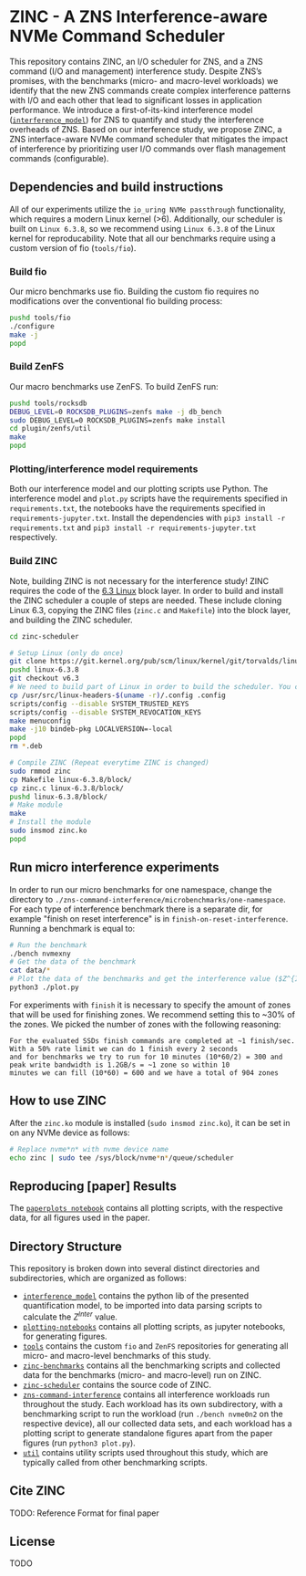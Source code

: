 # ZINC - A ZNS Interference-aware NVMe Command Scheduler

This repository contains ZINC, an I/O scheduler for ZNS, and a ZNS command (I/O and management) interference study.
Despite ZNS’s promises, with the benchmarks (micro- and macro-level workloads) we identify that the new ZNS commands create complex interference patterns with I/O and each other that lead to significant losses in application performance.
We introduce a first-of-its-kind interference model ([`interference_model`](./interference_model/quantification.py)) for ZNS to quantify and study the interference overheads of ZNS.
Based on our interference study, we propose ZINC, a ZNS interface-aware NVMe command scheduler that mitigates the impact of interference by prioritizing user I/O commands over flash management commands (configurable).

## Dependencies and build instructions

All of our experiments utilize the `io_uring NVMe passthrough` functionality, which requires a modern Linux kernel (>6).
Additionally, our scheduler is built on `Linux 6.3.8`, so we recommend using `Linux 6.3.8` of the Linux kernel for reproducability.
Note that all our benchmarks require using a custom version of fio (`tools/fio`).

### Build fio

Our micro benchmarks use fio.
Building the custom fio requires no modifications over the conventional fio building process:

```bash
pushd tools/fio
./configure
make -j
popd
```

### Build ZenFS

Our macro benchmarks use ZenFS. To build ZenFS run:

```bash
pushd tools/rocksdb
DEBUG_LEVEL=0 ROCKSDB_PLUGINS=zenfs make -j db_bench
sudo DEBUG_LEVEL=0 ROCKSDB_PLUGINS=zenfs make install
cd plugin/zenfs/util
make
popd
```

### Plotting/interference model requirements

Both our interference model and our plotting scripts use Python. The interference model and `plot.py` scripts have the requirements specified in `requirements.txt`, the notebooks have the requirements specified in `requirements-jupyter.txt`.
Install the dependencies with `pip3 install -r requirements.txt` and `pip3 install -r requirements-jupyter.txt` respectively.

### Build ZINC

Note, building ZINC is not necessary for the interference study!
ZINC requires the code of the [6.3 Linux](https://github.com/torvalds/linux/tree/v6.3/block) block layer. In order to build and install the ZINC scheduler a couple of steps are needed. These include cloning Linux 6.3, copying the ZINC files (`zinc.c` and `Makefile`) into the block layer, and building the ZINC scheduler.

```bash
cd zinc-scheduler

# Setup Linux (only do once)
git clone https://git.kernel.org/pub/scm/linux/kernel/git/torvalds/linux.git linux-6.3.8
pushd linux-6.3.8
git checkout v6.3
# We need to build part of Linux in order to build the scheduler. You can control+C once the relevant files are initialized
cp /usr/src/linux-headers-$(uname -r)/.config .config
scripts/config --disable SYSTEM_TRUSTED_KEYS
scripts/config --disable SYSTEM_REVOCATION_KEYS
make menuconfig
make -j10 bindeb-pkg LOCALVERSION=-local
popd
rm *.deb

# Compile ZINC (Repeat everytime ZINC is changed)
sudo rmmod zinc
cp Makefile linux-6.3.8/block/
cp zinc.c linux-6.3.8/block/
pushd linux-6.3.8/block/
# Make module
make
# Install the module
sudo insmod zinc.ko
popd
```

## Run micro interference experiments

In order to run our micro benchmarks for one namespace, change the directory to `./zns-command-interference/microbenchmarks/one-namespace`.
For each type of interference benchmark there is a separate dir, for example "finish on reset interference" is in `finish-on-reset-interference`. Running a benchmark is equal to:

```bash
# Run the benchmark
./bench nvmexny 
# Get the data of the benchmark
cat data/*
# Plot the data of the benchmarks and get the interference value ($Z^{Inter}$) of our model
python3 ./plot.py
```

For experiments with `finish` it is necessary to specify the amount of zones that will be used for finishing zones.
We recommend setting this to ~30% of the zones. We picked the number of zones with the following reasoning:

```
For the evaluated SSDs finish commands are completed at ~1 finish/sec. With a 50% rate limit we can do 1 finish every 2 seconds 
and for benchmarks we try to run for 10 minutes (10*60/2) = 300 and peak write bandwidth is 1.2GB/s = ~1 zone so within 10 
minutes we can fill (10*60) = 600 and we have a total of 904 zones
```

## How to use ZINC

After the `zinc.ko` module is installed (`sudo insmod zinc.ko`), it can be set in on any NVMe device as follows:

```bash
# Replace nvme*n* with nvme device name
echo zinc | sudo tee /sys/block/nvme*n*/queue/scheduler
```

## Reproducing [paper] Results

The [`paperplots notebook`](./plotting-notebooks/paperplots.ipynb) contains all plotting scripts, with the respective data, for all figures used in the paper.

## Directory Structure

This repository is broken down into several distinct directories and subdirectories, which are organized as follows:

- [`interference_model`](./interference_model/) contains the python lib of the presented quantification model, to be imported into data parsing scripts to calculate the $Z^{Inter}$ value.
- [`plotting-notebooks`](./plotting-notebooks/) contains all plotting scripts, as jupyter notebooks, for generating figures.
- [`tools`](./tools/) contains the custom `fio` and `ZenFS` repositories for generating all micro- and macro-level benchmarks of this study.
- [`zinc-benchmarks`](./zinc-benchmarks/) contains all the benchmarking scripts and collected data for the benchmarks (micro- and macro-level) run on ZINC.
- [`zinc-scheduler`](./zinc-scheduler/) contains the source code of ZINC.
- [`zns-command-interference`](./zns-command-interference) contains all interference workloads run throughout the study. Each workload has its own subdirectory, with a benchmarking script to run the workload (run `./bench nvme0n2` on the respective device), all our collected data sets, and each workload has a plotting script to generate standalone figures apart from the paper figures (run `python3 plot.py`).
- [`util`](./util/) contains utility scripts used throughout this study, which are typically called from other benchmarking scripts.

## Cite ZINC

TODO: Reference Format for final paper

## License

TODO
